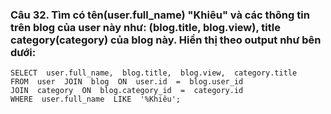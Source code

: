 ### Câu 32. Tìm có tên(user.full_name) "Khiêu" và các thông tin trên blog của user này như: (blog.title, blog.view), title category(category) của blog này. Hiển thị theo output như bên dưới:

```
SELECT  user.full_name,  blog.title,  blog.view,  category.title
FROM  user  JOIN  blog  ON  user.id  =  blog.user_id
JOIN  category  ON  blog.category_id  =  category.id
WHERE  user.full_name  LIKE  '%Khiêu'; 
```

